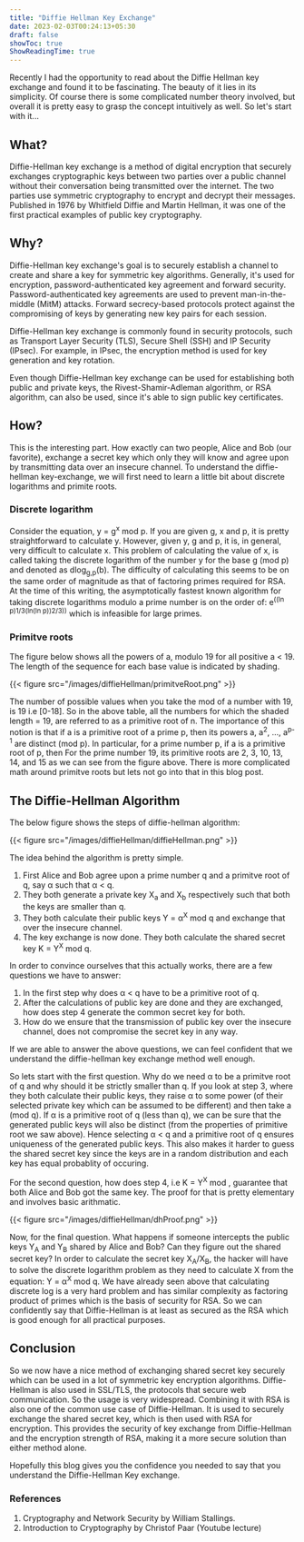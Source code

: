 ```yaml
---
title: "Diffie Hellman Key Exchange"
date: 2023-02-03T00:24:13+05:30
draft: false
showToc: true
ShowReadingTime: true
---
```


Recently I had the opportunity to read about the Diffie Hellman key exchange and found it to be fascinating. The beauty of it lies in its simplicity. Of course there is some complicated number theory involved, but overall it is pretty easy to grasp the concept intuitively as well. So let's start with it...

## What?

Diffie-Hellman key exchange is a method of digital encryption that securely exchanges cryptographic keys between two parties over a public channel without their conversation being transmitted over the internet. The two parties use symmetric cryptography to encrypt and decrypt their messages. Published in 1976 by Whitfield Diffie and Martin Hellman, it was one of the first practical examples of public key cryptography.

## Why?

Diffie-Hellman key exchange's goal is to securely establish a channel to create and share a key for symmetric key algorithms. Generally, it's used for encryption, password-authenticated key agreement and forward security. Password-authenticated key agreements are used to prevent man-in-the-middle (MitM) attacks. Forward secrecy-based protocols protect against the compromising of keys by generating new key pairs for each session.

Diffie-Hellman key exchange is commonly found in security protocols, such as Transport Layer Security (TLS), Secure Shell (SSH) and IP Security (IPsec). For example, in IPsec, the encryption method is used for key generation and key rotation.

Even though Diffie-Hellman key exchange can be used for establishing both public and private keys, the Rivest-Shamir-Adleman algorithm, or RSA algorithm, can also be used, since it's able to sign public key certificates.

## How?

This is the interesting part. How exactly can two people, Alice and Bob (our favorite), exchange a secret key which only they will know and agree upon by transmitting data over an insecure channel. To understand the diffie-hellman key-exchange, we will first need to learn a little bit about discrete logarithms and primite roots.

### Discrete logarithm

Consider the equation, y = g<sup>x</sup> mod p. If you are given g, x and p, it is pretty straightforward to calculate y. However, given y, g and p, it is, in general, very difficult to calculate x. This problem of calculating the value of x, is called taking the discrete logarithm of the number y for the base g (mod p) and denoted as dlog<sub>g,p</sub>(b).
The difficulty of calculating this seems to be on the same order of magnitude as that of factoring primes required for RSA. At the time of this writing, the asymptotically fastest known algorithm for taking discrete logarithms modulo a prime number is on the order of: e<sup>((ln p)1/3(ln(ln p))2/3))</sup> which is infeasible for large primes.

### Primitve roots

The figure below shows all the powers of a, modulo 19 for all positive a < 19. The length of the sequence for each base value is indicated by shading.

{{< figure src="/images/diffieHellman/primitveRoot.png"  >}}

The number of possible values when you take the mod of a number with 19, is 19 i.e [0-18]. So in the above table, all the numbers for which the shaded length = 19, are referred to as a primitive root of n. The importance of this notion is that if a is a primitive root of a prime p, then its powers a, a<sup>2</sup>, ..., a<sup>p-1</sup> are distinct (mod p).
In particular, for a prime number p, if a is a primitive root of p, then
For the prime number 19, its primitive roots are 2, 3, 10, 13, 14, and 15 as we can see from the figure above. There is more complicated math around primitve roots but lets not go into that in this blog post.

## The Diffie-Hellman Algorithm

The below figure shows the steps of diffie-hellman algorithm:

{{< figure src="/images/diffieHellman/diffieHellman.png"  >}}

The idea behind the algorithm is pretty simple.
1. First Alice and Bob agree upon a prime number q and a primitve root of q, say α such that α < q. 
2. They both generate a private key X<sub>a</sub> and X<sub>b</sub> respectively such that both the keys are smaller than q.
3. They both calculate their public keys Y = α<sup>X</sup> mod q and exchange that over the insecure channel.
4. The key exchange is now done. They both calculate the shared secret key K = Y<sup>X</sup> mod q.

In order to convince ourselves that this actually works, there are a few questions we have to answer:

1. In the first step why does α < q have to be a primitive root of q.
2. After the calculations of public key are done and they are exchanged, how does step 4 generate the common secret key for both.
3. How do we ensure that the transmission of public key over the insecure channel, does not compromise the secret key in any way.

If we are able to answer the above questions, we can feel confident that we understand the diffie-hellman key exchange method well enough.

So lets start with the first question. Why do we need α to be a primitve root of q and why should it be strictly smaller than q. If you look at step 3, where they both calculate their public keys, they raise α to some power (of their selected private key which can be assumed to be different) and then take a (mod q). If α is a primitive root of q (less than q), we can be sure that the generated public keys will also be distinct (from the properties of primitive root we saw above). Hence selecting α < q and a primitive root of q ensures uniqueness of the generated public keys. This also makes it harder to guess the shared secret key since the keys are in a random distribution and each key has equal probablity of occuring.

For the second question, how does step 4, i.e K = Y<sup>X</sup> mod , guarantee that both Alice and Bob got the same key. The proof for that is pretty elementary and involves basic arithmatic.

{{< figure src="/images/diffieHellman/dhProof.png"  >}}

Now, for the final question. What happens if someone intercepts the public keys Y<sub>A</sub> and Y<sub>B</sub> shared by Alice and Bob? Can they figure out the shared secret key?
In order to calculate the secret key X<sub>A</sub>/X<sub>B</sub>, the hacker will have to solve the discrete logarithm problem as they need to calculate X from the equation: Y = α<sup>X</sup> mod q. We have already seen above that calculating discrete log is a very hard problem and has similar complexity as factoring product of primes which is the basis of security for RSA. So we can confidently say that Diffie-Hellman is at least as secured as the RSA which is good enough for all practical purposes.

## Conclusion

So we now have a nice method of exchanging shared secret key securely which can be used in a lot of symmetric key encryption algorithms. Diffie-Hellman is also used in SSL/TLS, the protocols that secure web communication. So the usage is very widespread. 
Combining it with RSA is also one of the common use case of Diffie-Hellman. It is used to securely exchange the shared secret key, which is then used with RSA for encryption. This provides the security of key exchange from Diffie-Hellman and the encryption strength of RSA, making it a more secure solution than either method alone.

Hopefully this blog gives you the confidence you needed to say that you understand the Diffie-Hellman Key exchange. 

### References

1. Cryptography and Network Security by William Stallings.
2. Introduction to Cryptography by Christof Paar (Youtube lecture)